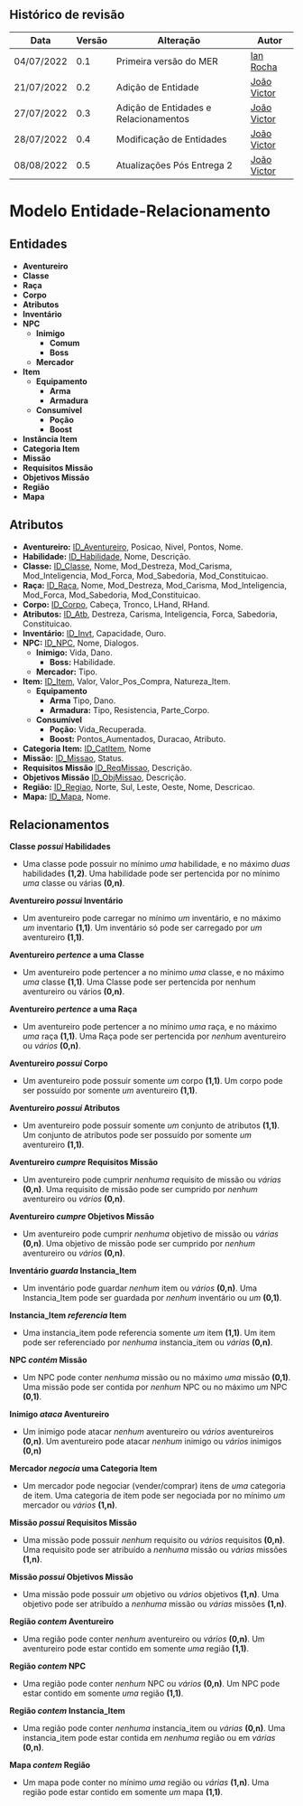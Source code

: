 ﻿## Histórico de revisão

  |Data|Versão|Alteração|Autor| 
  |----|------|---------|-----|
  |04/07/2022|0.1|Primeira versão do MER |[Ian Rocha](https://github.com/IanPSRocha)|
  |21/07/2022|0.2|Adição de Entidade |[João Victor](https://github.com/jvBatista)|
  |27/07/2022|0.3|Adição de Entidades e Relacionamentos |[João Victor](https://github.com/jvBatista)|
  |28/07/2022|0.4|Modificação de Entidades |[João Victor](https://github.com/jvBatista)|
  |08/08/2022|0.5|Atualizações Pós Entrega 2 |[João Victor](https://github.com/jvBatista)|

# Modelo Entidade-Relacionamento
## Entidades

 - **Aventureiro**
 - **Classe**
 - **Raça**
 - **Corpo**
 - **Atributos**
 - **Inventário**
 - **NPC**
	- **Inimigo**
		- **Comum**
		- **Boss**
	- **Mercador**
 - **Item**
	- **Equipamento**
		- **Arma**
		- **Armadura**
	- **Consumível**
		- **Poção**
		- **Boost**
 - **Instância Item**
 - **Categoria Item**
 - **Missão**
 - **Requisitos Missão**
 - **Objetivos Missão**
 - **Região**
 - **Mapa**
 
## Atributos

 - **Aventureiro:** <ins>ID_Aventureiro</ins>, Posicao, Nivel, Pontos, Nome.
  - **Habilidade:** <ins>ID_Habilidade</ins>, Nome, Descrição.
 - **Classe:** <ins>ID_Classe</ins>, Nome, Mod_Destreza, Mod_Carisma, Mod_Inteligencia, Mod_Forca, Mod_Sabedoria, Mod_Constituicao.
 - **Raça:** <ins>ID_Raça</ins>, Nome, Mod_Destreza, Mod_Carisma, Mod_Inteligencia, Mod_Forca, Mod_Sabedoria, Mod_Constituicao.
 - **Corpo:** <ins>ID_Corpo</ins>, Cabeça, Tronco, LHand, RHand.
 - **Atributos:** <ins>ID_Atb</ins>, Destreza, Carisma, Inteligencia, Forca, Sabedoria, Constituicao.
 - **Inventário:** <ins>ID_Invt</ins>, Capacidade, Ouro.
 - **NPC:** <ins>ID_NPC</ins>, Nome, Dialogos.
	- **Inimigo:** Vida, Dano.
		- **Boss:** Habilidade.
	- **Mercador:** Tipo.
 - **Item:** <ins>ID_Item</ins>, Valor, Valor_Pos_Compra, Natureza_Item.
	- **Equipamento**
		- **Arma** Tipo, Dano.
		- **Armadura:** Tipo, Resistencia, Parte_Corpo.
	- **Consumível**
		- **Poção:** Vida_Recuperada.
		- **Boost:** Pontos_Aumentados, Duracao, Atributo.
 - **Categoria Item:** <ins>ID_CatItem</ins>, Nome
 - **Missão:** <ins>ID_Missao</ins>, Status.
 - **Requisitos Missão** <ins>ID_ReqMissao</ins>, Descrição.
 - **Objetivos Missão** <ins>ID_ObjMissao</ins>, Descrição.
 - **Região:** <ins>ID_Regiao</ins>, Norte, Sul, Leste, Oeste, Nome, Descricao.
 - **Mapa:** <ins>ID_Mapa</ins>, Nome.

 ## Relacionamentos
 
 **Classe *possui* Habilidades**
 - Uma classe pode possuir no mínimo *uma* habilidade, e no máximo *duas* habilidades **(1,2)**. Uma habilidade pode ser pertencida por no mínimo *uma* classe ou várias **(0,n)**.

**Aventureiro *possui* Inventário**
 - Um aventureiro pode carregar no mínimo *um* inventário, e no máximo *um* inventario **(1,1)**. Um inventário só pode ser carregado por *um* aventureiro **(1,1)**.

**Aventureiro *pertence* a uma Classe**
 - Um aventureiro pode pertencer a no mínimo *uma* classe, e no máximo *uma* classe **(1,1)**. Uma Classe pode ser pertencida por nenhum aventureiro ou vários **(0,n)**.

**Aventureiro *pertence* a uma Raça**
 - Um aventureiro pode pertencer a no mínimo *uma* raça, e no máximo *uma* raça **(1,1)**. Uma Raça pode ser pertencida por *nenhum* aventureiro ou *vários* **(0,n)**.

**Aventureiro *possui* Corpo**
 - Um aventureiro pode possuir somente *um* corpo **(1,1)**. Um corpo pode ser possuído por somente *um* aventureiro **(1,1)**.

**Aventureiro *possui* Atributos**
 - Um aventureiro pode possuir somente *um* conjunto de atributos **(1,1)**. Um conjunto de atributos pode ser possuído por somente *um* aventureiro **(1,1)**.

**Aventureiro *cumpre* Requisitos Missão**
- Um aventureiro pode cumprir *nenhuma* requisito de missão ou *várias* **(0,n)**. Uma requisito de missão pode ser cumprido por *nenhum* aventureiro ou *vários* **(0,n)**.

**Aventureiro *cumpre* Objetivos Missão**
- Um aventureiro pode cumprir *nenhuma* objetivo de missão ou *várias* **(0,n)**. Uma objetivo de missão pode ser cumprido por *nenhum* aventureiro ou *vários* **(0,n)**.

**Inventário *guarda* Instancia_Item**
 - Um inventário pode guardar *nenhum* item ou *vários* **(0,n)**. Uma Instancia_Item pode ser guardada por *nenhum* inventário ou *um* **(0,1)**.

**Instancia_Item *referencia* Item**
 - Uma instancia_item pode referencia somente *um* item **(1,1)**. Um item pode ser referenciado por *nenhuma* instancia_item ou *várias* **(0,n)**.

**NPC *contém* Missão**
- Um NPC pode conter *nenhuma* missão ou no máximo *uma* missão **(0,1)**.  Uma missão pode ser contida por *nenhum* NPC ou no máximo *um* NPC **(0,1)**.

**Inimigo *ataca* Aventureiro**
- Um inimigo pode atacar *nenhum* aventureiro ou *vários* aventureiros **(0,n)**. Um aventureiro pode atacar *nenhum* inimigo ou *vários* inimigos **(0,n)**

**Mercador *negocia* uma Categoria Item**
- Um mercador pode negociar (vender/comprar) itens de *uma* categoria de item. Uma categoria de item pode ser negociada por no mínimo *um* mercador ou *vários* **(1,n)**.

**Missão *possui* Requisitos Missão**
- Uma missão pode possuir *nenhum* requisito ou *vários* requisitos **(0,n)**. Uma requisito pode ser atribuído a *nenhuma* missão ou *várias* missões **(1,n)**.

**Missão *possui* Objetivos Missão**
- Uma missão pode possuir *um* objetivo ou *vários* objetivos **(1,n)**. Uma objetivo pode ser atribuído a *nenhuma* missão ou *várias* missões **(1,n)**.

**Região *contem* Aventureiro**
- Uma região pode conter *nenhum* aventureiro ou *vários* **(0,n)**. Um aventureiro pode estar contido em somente *uma* região **(1,1)**.

**Região *contem* NPC**
- Uma região pode conter *nenhum* NPC ou *vários* **(0,n)**. Um NPC pode estar contido em somente *uma* região **(1,1)**.

**Região *contem* Instancia_Item**
- Uma região pode conter *nenhuma* instancia_item ou *várias* **(0,n)**. Uma instancia_item pode estar contida em *nenhuma* região ou em *várias* **(0,n)**.

**Mapa *contem* Região**
- Um mapa pode conter no mínimo *uma* região ou *várias* **(1,n)**. Uma região pode estar contido em somente *um* mapa **(1,1)**.
